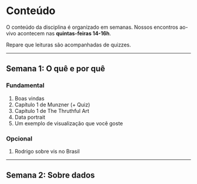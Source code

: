 # Conteúdo

O conteúdo da disciplina é organizado em semanas. Nossos encontros ao-vivo acontecem nas **quintas-feiras 14-16h**. 

Repare que leituras são acompanhadas de quizzes. 

--------------

## Semana 1: O quê e por quê

### Fundamental

1. Boas vindas
1. Capítulo 1 de Munzner (+ Quiz)
1. Capítulo 1 de The Thruthful Art
1. Data portrait
1. Um exemplo de visualização que você goste

### Opcional

1. Rodrigo sobre vis no Brasil

--------------

## Semana 2: Sobre dados


